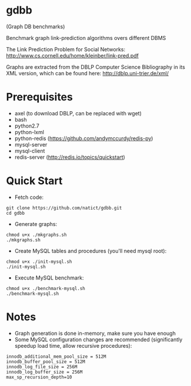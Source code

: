 gdbb
====
(Graph DB benchmarks)

Benchmark graph link-prediction algorithms overs different DBMS

The Link Prediction Problem for Social Networks:
http://www.cs.cornell.edu/home/kleinber/link-pred.pdf

Graphs are extracted from the DBLP Computer Science Bibliography in its XML version,
which can be found here: http://dblp.uni-trier.de/xml/

Prerequisites
=============
* axel (to download DBLP, can be replaced with wget)
* bash
* python2.7
* python-lxml
* python-redis (https://github.com/andymccurdy/redis-py)
* mysql-server
* mysql-client
* redis-server (http://redis.io/topics/quickstart)

Quick Start
===========
* Fetch code:

```
git clone https://github.com/natict/gdbb.git
cd gdbb
```

* Generate graphs:

```
chmod u+x ./mkgraphs.sh
./mkgraphs.sh
```

* Create MySQL tables and procedures (you'll need mysql root):

```
chmod u+x ./init-mysql.sh
./init-mysql.sh
```

* Execute MySQL benchmark:

```
chmod u+x ./benchmark-mysql.sh
./benchmark-mysql.sh
```

Notes
=====
* Graph generation is done in-memory, make sure you have enough
* Some MySQL configuration changes are recommended (significantly speedup load time, allow recursive procedures):

```
innodb_additional_mem_pool_size = 512M
innodb_buffer_pool_size = 512M
innodb_log_file_size = 256M
innodb_log_buffer_size = 256M
max_sp_recursion_depth=10
```